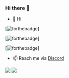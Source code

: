 ### Hi there 👋
- 👋 Hi

[![forthebadge](https://i.imgur.com/8pzNI4n.png)]

[![forthebadge](https://i.imgur.com/kIsjw4p.png)]

[![forthebadge](https://i.imgur.com/ZyYgvyC.png)]

- 📫 Reach me via [Discord](https://discord.com/users/816980608114229250)


<a>
  <img align="center" src="https://github-readme-stats.vercel.app/api?username=SathyaKarthik1212&show_icons=true&include_all_commits=false&line_height=33&theme=algolia" />
</a>
<a>
  <img align="center" src="https://github-readme-stats.vercel.app/api/top-langs/?username=SathyaKarthik1212&theme=algolia" />
</a>


<!---
SathyaKarthik1212/SathyaKarthik1212 is a ✨ special ✨ repository because its `README.md` (this file) appears on your GitHub profile.
You can click the Preview link to take a look at your changes.
--->
